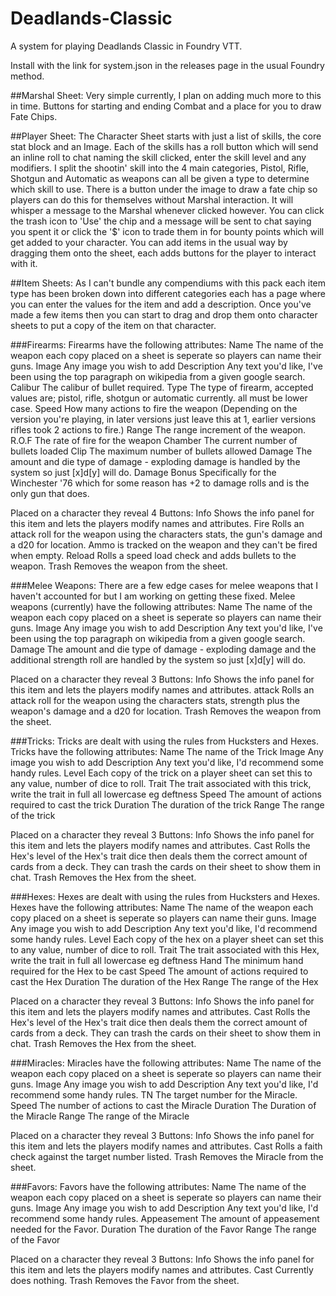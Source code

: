 # Deadlands-Classic
A system for playing Deadlands Classic in Foundry VTT.

Install with the link for system.json in the releases page in the usual Foundry method.

##Marshal Sheet:
Very simple currently, I plan on adding much more to this in time.  Buttons for starting and ending Combat and a place for you to draw Fate Chips.

##Player Sheet:
The Character Sheet starts with just a list of skills, the core stat block and an Image.
Each of the skills has a roll button which will send an inline roll to chat naming the skill clicked, enter the skill level and any modifiers.
I split the shootin' skill into the 4 main categories, Pistol, Rifle, Shotgun and Automatic as weapons can all be given a type to determine which skill to use.
There is a button under the image to draw a fate chip so players can do this for themselves without Marshal interaction. It will whisper a message to the Marshal whenever clicked however.  You can click the trash icon to 'Use' the chip and a message will be sent to chat saying you spent it or click the '$' icon to trade them in for bounty points which will get added to your character.
You can add items in the usual way by dragging them onto the sheet, each adds buttons for the player to interact with it.

##Item Sheets:
As I can't bundle any compendiums with this pack each item type has been broken down into different categories each has a page where you can enter the values for the item and add a description.  Once you've made a few items then you can start to drag and drop them onto character sheets to put a copy of the item on that character.

###Firearms:
Firearms have the following attributes:
Name            The name of the weapon each copy placed on a sheet is seperate so players can name their guns.
Image           Any image you wish to add
Description     Any text you'd like, I've been using the top paragraph on wikipedia from a given google search.
Calibur         The calibur of bullet required.
Type            The type of firearm, accepted values are; pistol, rifle, shotgun or automatic currently. all must be lower case.
Speed           How many actions to fire the weapon (Depending on the version you're playing, in later versions just leave this at 1, earlier versions rifles took 2 actions to fire.)
Range           The range increment of the weapon.
R.O.F           The rate of fire for the weapon
Chamber         The current number of bullets loaded
Clip            The maximum number of bullets allowed
Damage          The amount and die type of damage - exploding damage is handled by the system so just [x]d[y] will do.
Damage Bonus    Specifically for the Winchester '76 which for some reason has +2 to damage rolls and is the only gun that does.

Placed on a character they reveal 4 Buttons:
Info            Shows the info panel for this item and lets the players modify names and attributes.
Fire            Rolls an attack roll for the weapon using the characters stats, the gun's damage and a d20 for location.  Ammo is tracked on the weapon and they can't be fired when 
                empty.
Reload          Rolls a speed load check and adds bullets to the weapon.
Trash           Removes the weapon from the sheet.

###Melee Weapons:
There are a few edge cases for melee weapons that I haven't accounted for but I am working on getting these fixed.
Melee weapons (currently) have the following attributes:
Name            The name of the weapon each copy placed on a sheet is seperate so players can name their guns.
Image           Any image you wish to add
Description     Any text you'd like, I've been using the top paragraph on wikipedia from a given google search.
Damage          The amount and die type of damage - exploding damage and the additional strength roll are handled by the system so just [x]d[y] will do.

Placed on a character they reveal 3 Buttons:
Info            Shows the info panel for this item and lets the players modify names and attributes.
attack          Rolls an attack roll for the weapon using the characters stats, strength plus the weapon's damage and a d20 for location.
Trash           Removes the weapon from the sheet.

###Tricks:
Tricks are dealt with using the rules from Hucksters and Hexes.
Tricks have the following attributes:
Name            The name of the Trick
Image           Any image you wish to add
Description     Any text you'd like, I'd recommend some handy rules.
Level           Each copy of the trick on a player sheet can set this to any value, number of dice to roll.
Trait           The trait associated with this trick, write the trait in full all lowercase eg deftness
Speed           The amount of actions required to cast the trick
Duration        The duration of the trick
Range           The range of the trick

Placed on a character they reveal 3 Buttons:
Info            Shows the info panel for this item and lets the players modify names and attributes.
Cast            Rolls the Hex's level of the Hex's trait dice then deals them the correct amount of cards from a deck.  They can trash the cards on their sheet to show them in chat.
Trash           Removes the Hex from the sheet.

###Hexes:
Hexes are dealt with using the rules from Hucksters and Hexes.
Hexes have the following attributes:
Name            The name of the weapon each copy placed on a sheet is seperate so players can name their guns.
Image           Any image you wish to add
Description     Any text you'd like, I'd recommend some handy rules.
Level           Each copy of the hex on a player sheet can set this to any value, number of dice to roll.
Trait           The trait associated with this Hex, write the trait in full all lowercase eg deftness
Hand            The minimum hand required for the Hex to be cast
Speed           The amount of actions required to cast the Hex
Duration        The duration of the Hex
Range           The range of the Hex

Placed on a character they reveal 3 Buttons:
Info            Shows the info panel for this item and lets the players modify names and attributes.
Cast            Rolls the Hex's level of the Hex's trait dice then deals them the correct amount of cards from a deck.  They can trash the cards on their sheet to show them in chat.
Trash           Removes the Hex from the sheet.

###Miracles:
Miracles have the following attributes:
Name            The name of the weapon each copy placed on a sheet is seperate so players can name their guns.
Image           Any image you wish to add
Description     Any text you'd like, I'd recommend some handy rules.
TN              The target number for the Miracle.
Speed           The number of actions to cast the Miracle
Duration        The Duration of the Miracle
Range           The range of the Miracle

Placed on a character they reveal 3 Buttons:
Info            Shows the info panel for this item and lets the players modify names and attributes.
Cast            Rolls a faith check against the target number listed.
Trash           Removes the Miracle from the sheet.

###Favors:
Favors have the following attributes:
Name            The name of the weapon each copy placed on a sheet is seperate so players can name their guns.
Image           Any image you wish to add
Description     Any text you'd like, I'd recommend some handy rules.
Appeasement     The amount of appeasement needed for the Favor.
Duration        The duration of the Favor
Range           The range of the Favor

Placed on a character they reveal 3 Buttons:
Info            Shows the info panel for this item and lets the players modify names and attributes.
Cast            Currently does nothing.
Trash           Removes the Favor from the sheet.
